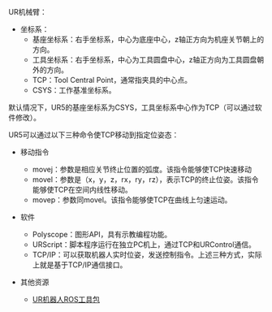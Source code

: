 UR机械臂：

- 坐标系：
	- 基座坐标系：右手坐标系，中心为底座中心，z轴正方向为机座关节朝上的方向。
	- 工具坐标系：右手坐标系，中心为工具圆盘中心，z轴正方向为工具圆盘朝外的方向。
	- TCP：Tool Central Point，通常指夹具的中心点。
	- CSYS：工作基准坐标系。
	
默认情况下，UR5的基座坐标系为CSYS，工具坐标系中心作为TCP（可以通过软件修改）。

UR5可以通过以下三种命令使TCP移动到指定位姿态：

- 移动指令
	- movej：参数是相应关节终止位置的弧度。该指令能够使TCP快速移动
	- movel：参数是（x，y，z，rx，ry，rz），表示TCP的终止位姿。该指令能够使TCP在空间内线性移动。
	- movep：参数同movel。该指令能够使TCP在曲线上匀速运动。
	 

- 软件
	
	- Polyscope：图形API，具有示教编程功能。
	- URScript：脚本程序运行在独立PC机上，通过TCP和URControl通信。
	- TCP/IP：可以获取机器人实时位姿，发送控制指令。上述三种方式，实际上就是基于TCP/IP通信接口。
	
- 其他资源
	
	- [UR机器人ROS工具包](https://github.com/ros-industrial/universal_robot)

